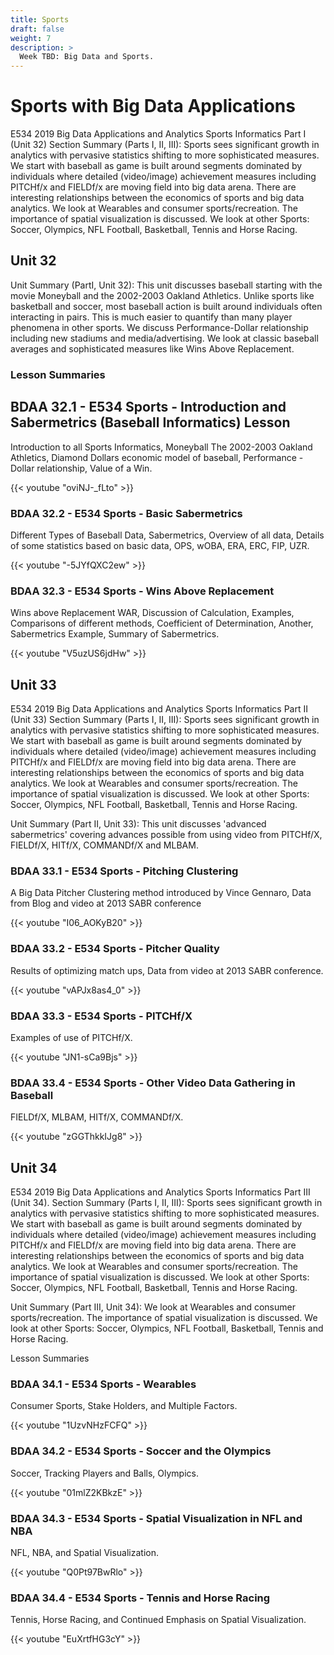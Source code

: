 ```yaml
---
title: Sports
draft: false
weight: 7
description: >
  Week TBD: Big Data and Sports.
---
```


# Sports with Big Data Applications

E534 2019 Big Data Applications and Analytics Sports Informatics Part I
(Unit 32) Section Summary (Parts I, II, III): Sports sees significant
growth in analytics with pervasive statistics shifting to more
sophisticated measures. We start with baseball as game is built around
segments dominated by individuals where detailed (video/image)
achievement measures including PITCHf/x and FIELDf/x are moving field
into big data arena. There are interesting relationships between the
economics of sports and big data analytics. We look at Wearables and
consumer sports/recreation. The importance of spatial visualization is
discussed. We look at other Sports: Soccer, Olympics, NFL Football,
Basketball, Tennis and Horse Racing. 

## Unit 32

Unit Summary (PartI, Unit 32): This unit discusses baseball starting
with the movie Moneyball and the 2002-2003 Oakland Athletics. Unlike
sports like basketball and soccer, most baseball action is built around
individuals often interacting in pairs. This is much easier to quantify
than many player phenomena in other sports. We discuss
Performance-Dollar relationship including new stadiums and
media/advertising. We look at classic baseball averages and
sophisticated measures like Wins Above Replacement.

### Lesson Summaries

## BDAA 32.1 - E534 Sports - Introduction and Sabermetrics (Baseball Informatics) Lesson

Introduction to all Sports Informatics, Moneyball The 2002-2003 Oakland
Athletics, Diamond Dollars economic model of baseball, Performance -
Dollar relationship, Value of a Win.

{{< youtube "oviNJ-_fLto" >}}


### BDAA 32.2 - E534 Sports - Basic Sabermetrics

Different Types of Baseball Data, Sabermetrics, Overview of all data, 
Details of some statistics based on basic data, OPS, wOBA, ERA, ERC, FIP, UZR.

{{< youtube "-5JYfQXC2ew" >}}

### BDAA 32.3 - E534 Sports - Wins Above Replacement

Wins above Replacement WAR, Discussion of Calculation, Examples,
Comparisons of different methods, Coefficient of Determination, Another,
Sabermetrics Example, Summary of Sabermetrics.

{{< youtube "V5uzUS6jdHw" >}}

## Unit 33

E534 2019 Big Data Applications and Analytics Sports Informatics Part II
(Unit 33) Section Summary (Parts I, II, III): Sports sees significant
growth in analytics with pervasive statistics shifting to more
sophisticated measures. We start with baseball as game is built around
segments dominated by individuals where detailed (video/image)
achievement measures including PITCHf/x and FIELDf/x are moving field
into big data arena. There are interesting relationships between the
economics of sports and big data analytics. We look at Wearables and
consumer sports/recreation. The importance of spatial visualization is
discussed. We look at other Sports: Soccer, Olympics, NFL Football,
Basketball, Tennis and Horse Racing.

Unit Summary (Part II, Unit 33): 
This unit discusses 'advanced sabermetrics' covering advances possible 
from using video from PITCHf/X, FIELDf/X, HITf/X, COMMANDf/X and MLBAM.

### BDAA 33.1 - E534 Sports - Pitching Clustering

A Big Data Pitcher Clustering method introduced by Vince Gennaro, Data 
from Blog and video at 2013 SABR conference

{{< youtube "I06_AOKyB20" >}}

### BDAA 33.2 - E534 Sports - Pitcher Quality

Results of optimizing match ups, Data from video at 2013 SABR conference.

{{< youtube "vAPJx8as4_0" >}}

### BDAA 33.3 - E534 Sports - PITCHf/X

Examples of use of PITCHf/X.

{{< youtube "JN1-sCa9Bjs" >}}

### BDAA 33.4 - E534 Sports - Other Video Data Gathering in Baseball

FIELDf/X, MLBAM, HITf/X, COMMANDf/X.

{{< youtube "zGGThkkIJg8" >}}

## Unit 34

E534 2019 Big Data Applications and Analytics Sports Informatics Part
III (Unit 34). Section Summary (Parts I, II, III): Sports sees
significant growth in analytics with pervasive statistics shifting to
more sophisticated measures. We start with baseball as game is built
around segments dominated by individuals where detailed (video/image)
achievement measures including PITCHf/x and FIELDf/x are moving field
into big data arena. There are interesting relationships between the
economics of sports and big data analytics. We look at Wearables and
consumer sports/recreation. The importance of spatial visualization is
discussed. We look at other Sports: Soccer, Olympics, NFL Football,
Basketball, Tennis and Horse Racing.

Unit Summary (Part III, Unit 34): We look at Wearables and consumer
sports/recreation. The importance of spatial visualization is discussed.
We look at other Sports: Soccer, Olympics, NFL Football, Basketball,
Tennis and Horse Racing.

Lesson Summaries

### BDAA 34.1 - E534 Sports - Wearables

Consumer Sports, Stake Holders, and Multiple Factors.

{{< youtube "1UzvNHzFCFQ" >}}

### BDAA 34.2 - E534 Sports - Soccer and the Olympics

Soccer, Tracking Players and Balls, Olympics.

{{< youtube "01mlZ2KBkzE" >}}

### BDAA 34.3 - E534 Sports - Spatial Visualization in NFL and NBA

NFL, NBA, and Spatial Visualization.

{{< youtube "Q0Pt97BwRlo" >}}

### BDAA 34.4 - E534 Sports - Tennis and Horse Racing

Tennis, Horse Racing, and Continued Emphasis on Spatial Visualization.

{{< youtube "EuXrtfHG3cY" >}}
